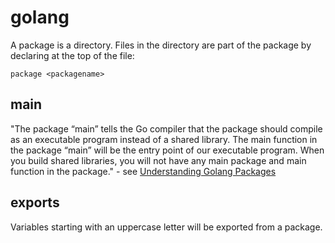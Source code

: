 # golang

A package is a directory. Files in the directory are part of the package by declaring at the top of the file:

```
package <packagename>
```

## main

"The package “main” tells the Go compiler that the package should compile as an executable program instead of a shared library. The main function in the package “main” will be the entry point of our executable program. When you build shared libraries, you will not have any main package and main function in the package." - see [Understanding Golang Packages](https://thenewstack.io/understanding-golang-packages/)

## exports

Variables starting with an uppercase letter will be exported from a package.
